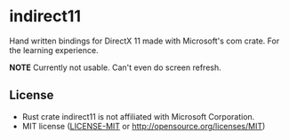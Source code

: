 # indirect11
Hand written bindings for DirectX 11 made with Microsoft's com crate. For the learning experience.

**NOTE** Currently not usable. Can't even do screen refresh.

## License

* Rust crate indirect11 is not affiliated with Microsoft Corporation.
* MIT license ([LICENSE-MIT] or http://opensource.org/licenses/MIT)

[LICENSE-MIT]: LICENSE-MIT